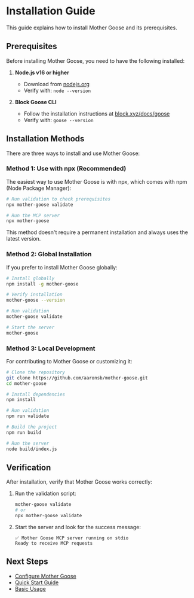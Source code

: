 # Installation Guide

This guide explains how to install Mother Goose and its prerequisites.

## Prerequisites

Before installing Mother Goose, you need to have the following installed:

1. **Node.js v16 or higher**
   - Download from [nodejs.org](https://nodejs.org/)
   - Verify with: `node --version`

2. **Block Goose CLI**
   - Follow the installation instructions at [block.xyz/docs/goose](https://block.xyz/docs/goose)
   - Verify with: `goose --version`

## Installation Methods

There are three ways to install and use Mother Goose:

### Method 1: Use with npx (Recommended)

The easiest way to use Mother Goose is with npx, which comes with npm (Node Package Manager):

```bash
# Run validation to check prerequisites
npx mother-goose validate

# Run the MCP server
npx mother-goose
```

This method doesn't require a permanent installation and always uses the latest version.

### Method 2: Global Installation

If you prefer to install Mother Goose globally:

```bash
# Install globally
npm install -g mother-goose

# Verify installation
mother-goose --version

# Run validation
mother-goose validate

# Start the server
mother-goose
```

### Method 3: Local Development

For contributing to Mother Goose or customizing it:

```bash
# Clone the repository
git clone https://github.com/aaronsb/mother-goose.git
cd mother-goose

# Install dependencies
npm install

# Run validation
npm run validate

# Build the project
npm run build

# Run the server
node build/index.js
```

## Verification

After installation, verify that Mother Goose works correctly:

1. Run the validation script:
   ```bash
   mother-goose validate
   # or
   npx mother-goose validate
   ```

2. Start the server and look for the success message:
   ```
   ✅ Mother Goose MCP server running on stdio
   Ready to receive MCP requests
   ```

## Next Steps

- [Configure Mother Goose](./configuration.md)
- [Quick Start Guide](./quick-start.md)
- [Basic Usage](../usage/basic-usage.md)